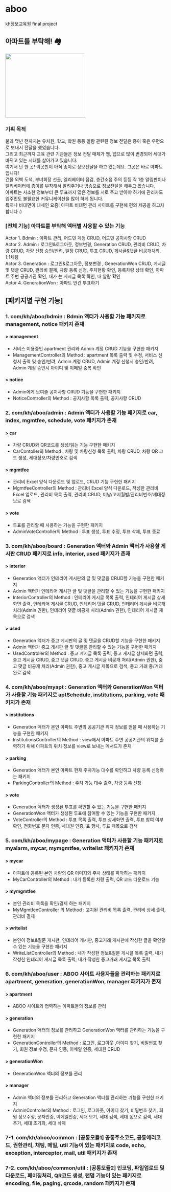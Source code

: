 # aboo
kh정보교육원 final project

## 아파트를 부탁해! 🏘
<img src="https://postfiles.pstatic.net/MjAyMTA0MDJfMjAz/MDAxNjE3MzM0MTY0NDI5.HUB1sHczF56YK32-pnbMlXXRAS-tiVgUtoTu5477HSog.VJ0eYygCvEDLXPxVdHBgoGDIpDWA3rC--ipMKwXXykog.PNG.psuny1031/logo_b.png?type=w773" width="250px" height="200px">

### **기획 목적**

불과 몇년 전까지는 유치원, 학교, 학원 등등 알람 관련된 정보 전달은 종이 혹은 우편으로 보내서 전달을 했었습니다.<br>
그리고 최근까지 교육 관련 기관들은 정보 전달 매체가 웹, 앱으로 많이 변경되어 세대가 바뀌고 있는 시대를 살아가고 있습니다.<br>
여기서 단 한 곳! 이곳만이 아직 종이로 정보전달을 하고 있는데요. 그곳은 바로 아파트입니다!<br>
건물 외벽 도색, 부녀회장 선출, 엘리베이터 점검, 층간소음 주의 등등 각 1층 알림판이나 엘리베이터에 종이를 부착해서 알려주거나 방송으로 정보전달을 해주고 있습니다.<br>
아파트는 사소한 정보부터 큰 투표까지 많은 정보를 서로 주고 받아야 하기에 관리자도 입주민도 불필요한 커뮤니케이션을 많이 하게 됩니다.<br>
특히나 비대면이 대세인 요즘! 아파트 비대면 관리 사이트를 구현해 편의 제공을 하고자 합니다 :)<br>

### **[전체 기능]** 아파트를 부탁해 액터별 사용할 수 있는 기능 <br>
 Actor 1. Bdmin : 아파트 관리, 어드민 계정 CRUD, 어드민 공지사항 CRUD<br>
 Actor 2. Admin : 로그인&로그아웃, 정보변경, Generation CRUD, 관리비 CRUD, 차량 CRUD, 차량 신청 승인/반려, 일정 CRUD, 투표 CRUD, 게시글&댓글 비공개처리, 1:1채팅<br>
 Actor 3. Generation : 로그인&로그아웃, 정보변경 , GenerationWon  CRUD, 게시글 및 댓글 CRUD, 관리비 결제, 차량 등록 신청, 주차현황 확인, 등록차량 상태 확인, 아파트 주변 공공기관 확인, 내가 쓴 게시글 목록 확인, 내 알람 확인<br>
 Actor 4. GenerationWon : 아파트 안건 투표하기<br>

## **[패키지별 구현 기능]**
### 1. com/kh/aboo/bdmin : Bdmin 액터가 사용할 기능 패키지로 management, notice 패키지 존재<br>
#### > management <br>
 - 서비스 이용중인 apartment 관리와 Admin 계정 CRUD 기능을 구현한 패키지<br>
 - ManagementController의 Method : apartment 목록 출력 및 수정, 서비스 신청서 출력 및 승인/반려, Admin 계정 CRUD, Admin 계정 신청서 승인/반려, Admin 계정 승인시 아이디 및 이메일 중복 확인<br>

#### > notice<br>
 - Admin에게 보여줄 공지사항 CRUD 기능을 구현한 패키지<br>
 - NoticeController의 Method : 공지사항 목록 출력, 공지사항 CRUD<br>

### 2. com/kh/aboo/admin : Admin 액터가 사용할 기능 패키지로 car, index, mgmtfee, schedule, vote 패키지가 존재<br>
#### > car<br>
 - 차량 CRUD와 QR코드를 생성/읽는 기능 구현한 패키지<br>
 - CarContoller의 Method : 차량 및 차량신청 목록 출력, 차량 CRUD, 차량 QR 코드 생성, 세대정보/차량번호로 검색<br>

#### > mgmtfee<br>
 - 관리비 Excel 양식 다운로드 및 업로드, CRUD 기능 구현한 패키지<br>
 - MgmtfeeController의 Method : 관리비 Excel 양식 다운로드, 작성한 관리비 Excel 업로드, 관리비 목록 출력, 관리비 CRUD, 미납/고지월별/관리비번호/세대정보로 검색<br>

#### > vote<br>
 - 투표를 관리할 때 사용하는 기능을 구현한 패키지<br>
 - AdminVoteController의 Method : 투표 생성, 투표 수정, 투표 삭제, 투표 종료<br>

### 3. com/kh/aboo/board : Generation 액터와 Admin 액터가 사용할 게시판 CRUD 패키지로 info, interior, used 패키지가 존재<br>
#### > interior<br>
 - Generation 액터가 인테리어 게시판의 글 및 댓글을 CRUD할 기능을 구현한 패키지<br>
 - Admin 액터가 인테리어 게시판 글 및 댓글을 관리할 수 있는 기능을 구현한 패키지<br>
 - InteriorController의 Method : 인테리어 게시글 목록 출력, 인테리어 게시글 상세화면 출력, 인테리어 게시글 CRUD, 인테리어 댓글 CRUD, 인테리어 게시글 비공개 처리(Admin 권한), 인테리어 댓글 비공개 처리(Admin 권한), 인테리어 게시글 제목으로 검색<br>

#### > used<br>
 - Generation 액터가 중고 게시판의 글 및 댓글을 CRUD할 기능을 구현한 패키지<br>
 - Admin 액터가 중고 게시판 글 및 댓글을 관리할 수 있는 기능을 구현한 패키지<br>
 - UsedController의 Method : 중고 게시글 목록 출력, 중고 게시글 상세화면 출력, 중고 게시글 CRUD, 중고 댓글 CRUD, 중고 게시글 비공개 처리(Admin 권한), 중고 댓글 비공개 처리(Admin 권한), 중고 게시글 제목으로 검색, 중고 거래 중/거래 완료 검색<br>

### 4. com/kh/aboo/myapt : Generation 액터와 GenerationWon 액터가 사용할 기능 패키지로 aptSchedule, institutions, parking, vote 패키지가 존재<br>
#### > institutions<br>
 - Generation 액터가 본인 아파트 주변의 공공기관 위치 정보를 얻을 때 사용하는 기능을 구현한 패키지<br>
 - InstitutionsController의 Method : view에서 아파트 주변 공공기관의 위치를 출력하기 위해 아파트의 위치 정보를 view로 보내는 메서드가 존재<br>

#### > parking<br>
 - Generation 액터가 본인 아파트 현재 주차가능 대수를 확인하고 차량 등록 신청하는 패키지<br>
 - ParkingController의 Method : 주차 가능 대수 출력, 차량 등록 신청<br>

#### > vote<br>
 - Generation 액터가 생성된 투표를 확인할 수 있는 기능을 구현한 패키지<br>
 - GenerationWon 액터가 생성된 투표에 참여할 수 있는 기능을 구현한 패키지<br>
 - VoteController의 Method : 투표 목록 출력, 투표 상세화면 출력, 투표 참여 여부 확인, 전화번호 문자 인증, 세대원 인증, 표 행사, 투표 제목으로 검색<br>


### 5. com/kh/aboo/mypage : Generation 액터가 사용할 기능 패키지로 myalarm, mycar, mymgmtfee, writelist 패키지가 존재<br>
#### > mycar<br>
 - 아파트에 등록된 본인 차량의 QR 이미지와 주차 상태를 파악하는 패키지<br>
 - MyCarController의 Method : 내가 등록한 차량 출력, QR 코드 다운로드 기능<br>

#### > mymgmtfee<br>
 - 본인 관리비 목록을 확인/결제 하는 패키지<br>
 - MyMgmtfeeController 의 Method : 고지된 관리비 목록 출력, 관리비 상세 출력, 관리비 결제<br>

#### > writelist<br>
 - 본인이 정보&질문 게시판, 인테리어 게시판, 중고거래 게시판에 작성한 글을 확인할 수 있는 기능을 구현한 패키지<br>
 - WriteListController의 Method : 내가 작성한 정보&질문 게시글 목록 출력, 내가 작성한 인테리어 게시글 목록 출력, 내가 작성한 중고거래 게시글 목록 출력<br>

### 6. com/kh/aboo/user : ABOO 사이트 사용자들을 관리하는 패키지로 apartment, generation, generationWon, manager 패키지가 존재<br>
#### > apartment <br>
 - ABOO 사이트와 협력하는 아파트들의 정보를 관리<br>

#### > generation<br>
 - Generation 액터의 정보를 관리하고 GenerationWon 액터를 관리하는 기능을 구현한 패키지<br>
 - GenerationController의 Method : 로그인, 로그아웃 ,아이디 찾기, 비밀번호 찾기, 회원 정보 수정, 문자 인증, 이메일 인증, 세대원 CRUD<br>

#### > generationWon<br>
 - GenerationWon 액터의 정보를 관리<br>

#### > manager<br>
 - Admin 액터의 정보를 관리하고 Generation 액터를 관리하는 기능을 구현한 패키지<br>
 - AdminController의 Method  : 로그인, 로그아웃, 아이디 찾기, 비밀번호 찾기, 회원 정보수정, 문자인증, 이메일인증, 세대 보기, 세대 검색, 세대 동으로 검색, 세대 추가, 세대 초기화, 세대 삭제<br>

### 7-1. com/kh/aboo/common : [공통모듈1] 공통주소코드, 공통에러코드, 권한관리, 채팅, 메일, util 기능이 있는 패키지로 code, echo, exception, interceptor, mail, util 패키지가 존재

### 7-2. com/kh/aboo/common/util : [공통모듈2] 인코딩, 파일업로드 및 다운로드, 페이징처리, QR코드 생성, 랜덤 기능이 있는 패키지로 encoding, file, paging, qrcode, random 패키지가 존재




